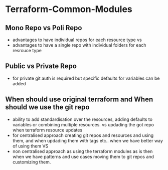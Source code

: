 # Terraform-Common-Modules


## Mono Repo vs Poli Repo
- advantages to have individual repos for each resource type vs 
- advantages to have a single repo with individual folders for each resrouce type


## Public vs Private Repo

- for private git auth is required but specific defaults for variables can be added


## When should use original terraform and When should we use the git repo

- ability to add standardisation over the resources, adding defaults to variables or combining multiple resources.
vs updading the got repo when terraform resource updates 
- for centralised approach creating git repos and resources and using them, and when updading them with tags etc.. when we have better way of using them VS
- non centralised approach as using the terraform modules as is then when we have patterns and use cases moving them to git repos and customizing them.